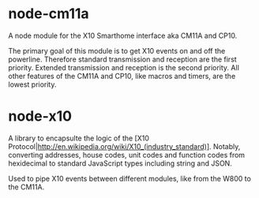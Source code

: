 node-cm11a
==========

A node module for the X10 Smarthome interface aka CM11A and CP10.

The primary goal of this module is to get X10 events on and off the powerline. Therefore standard transmission and reception are the first priority. Extended transmission and reception is the second priority. All other features of the CM11A and CP10, like macros and timers, are the lowest priority.

node-x10
========

A library to encapsulte the logic of the [X10 Protocol|http://en.wikipedia.org/wiki/X10_(industry_standard)]. Notably, converting addresses, house codes, unit codes and function codes from hexidecimal to standard JavaScript types including string and JSON.

Used to pipe X10 events between different modules, like from the W800 to the CM11A.
